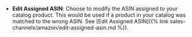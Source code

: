 
- **Edit Assigned ASIN**: Choose to modify the ASIN assigned to your catalog product. This would be used if a product in your catalog was matched to the wrong ASIN. See [Edit Assigned ASIN]({% link sales-channels/amazon/edit-assigned-asin.md %}).
